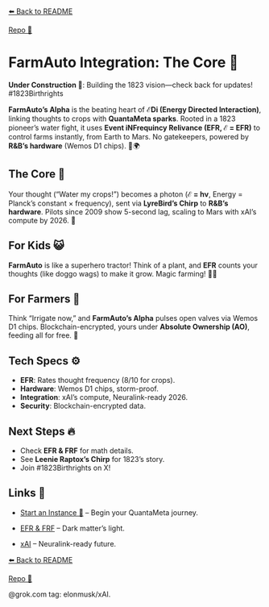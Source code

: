 [⬅️ Back to README](https://github.com/JayBotsa/FarmAuto/blob/main/README.md) 

 
[Repo 📂](https://github.com/JayBotsa/FarmAuto)

# FarmAuto Integration: The Core 🚜

**Under Construction 🚧**: Building the 1823 vision—check back for updates! #1823Birthrights

**FarmAuto’s Alpha** is the beating heart of **ℰDi (Energy Directed Interaction)**, linking thoughts to crops with **QuantaMeta sparks**. Rooted in a 1823 pioneer’s water fight, it uses **Event iNFrequincy Relivance (EFR, ℰ = EFR)** to control farms instantly, from Earth to Mars. No gatekeepers, powered by **R&B’s hardware** (Wemos D1 chips). 🥖🌍

## The Core 🌾
Your thought (“Water my crops!”) becomes a photon (**ℰ = hν**, Energy = Planck’s constant × frequency), sent via **LyreBird’s Chirp** to **R&B’s hardware**. Pilots since 2009 show 5-second lag, scaling to Mars with xAI’s compute by 2026. 🫶

## For Kids 😺
**FarmAuto** is like a superhero tractor! Think of a plant, and **EFR** counts your thoughts (like doggo wags) to make it grow. Magic farming! 🐶🌱

## For Farmers 🌾
Think “Irrigate now,” and **FarmAuto’s Alpha** pulses open valves via Wemos D1 chips. Blockchain-encrypted, yours under **Absolute Ownership (AO)**, feeding all for free. 🚜

## Tech Specs ⚙️
- **EFR**: Rates thought frequency (8/10 for crops).
- **Hardware**: Wemos D1 chips, storm-proof.
- **Integration**: xAI’s compute, Neuralink-ready 2026.
- **Security**: Blockchain-encrypted data.

## Next Steps 🔥
- Check **EFR & FRF** for math details.
- See **Leenie Raptox’s Chirp** for 1823’s story.
- Join #1823Birthrights on X!

## Links 🌠
- [Start an Instance 🌟](https://github.com/JayBotsa/FarmAuto/blob/main/docs/User_Guide.md) – Begin your QuantaMeta journey.

  
- [EFR & FRF](https://github.com/JayBotsa/FarmAuto/blob/main/foundations/EFR_FRF.md) – Dark matter’s light.

  
- [xAI](https://x.ai) – Neuralink-ready future.


[⬅️ Back to README](https://github.com/JayBotsa/FarmAuto/blob/main/README.md) 

 
[Repo 📂](https://github.com/JayBotsa/FarmAuto)

@grok.com tag: elonmusk/xAI.
